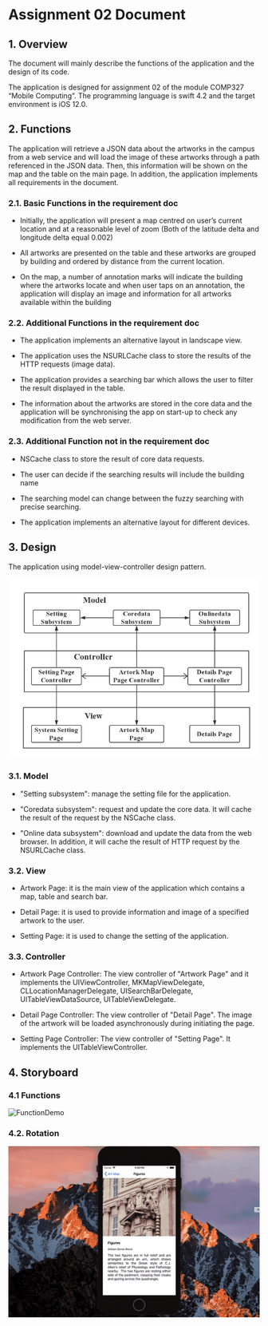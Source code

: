 # Assignment 02 Document
## 1. Overview
The document will mainly describe the functions of the application and the design of its code.

The application is designed for assignment 02 of the module COMP327 “Mobile Computing”. The programming language is swift 4.2 and the target environment is iOS 12.0.

## 2. Functions
The application will retrieve a JSON data about the artworks in the campus from a web service and will load the image of these artworks through a path referenced in the JSON data. Then, this information will be shown on the map and the table on the main page. In addition, the application implements all requirements in the document.

### 2.1.  Basic Functions in the requirement doc
* Initially, the application will present a map centred on user’s current location and at a reasonable level of zoom (Both of the latitude delta and longitude delta equal 0.002)

* All artworks are presented on the table and these artworks are grouped by building and ordered by distance from the current location.

* On the map, a number of annotation marks will indicate the building where the artworks locate and when user taps on an annotation, the application will display an image and information for all artworks available within the building

### 2.2. Additional Functions in the requirement doc
* The application implements an alternative layout in landscape view.

* The application uses the NSURLCache class to store the results of the HTTP requests (image data).

* The application provides a searching bar which allows the user to filter the result displayed in the table.

* The information about the artworks are stored in the core data and the application will be synchronising the app on start-up to check any modification from the web server.

### 2.3. Additional Function not in the requirement doc
* NSCache class to store the result of core data requests.

* The user can decide if the searching results will include the building name

* The searching model can change between the fuzzy searching with precise searching.

* The application implements an alternative layout for different devices.

## 3. Design
The application using model-view-controller design pattern.

![ContextModel](Demo/ContextModel.png)
### 3.1. Model
* "Setting subsystem": manage the setting file for the application.

* "Coredata subsystem": request and update the core data. It will cache the result of the request by the NSCache class.

* "Online data subsystem": download and update the data from the web browser. In addition, it will cache the result of HTTP request by the NSURLCache class.

### 3.2. View
* Artwork Page: it is the main view of the application which contains a map, table and search bar.

* Detail Page: it is used to provide information and image of a specified artwork to the user.

* Setting Page: it is used to change the setting of the application.

### 3.3. Controller
*	Artwork Page Controller: The view controller of "Artwork Page" and it implements the UIViewController, MKMapViewDelegate, CLLocationManagerDelegate, UISearchBarDelegate, UITableViewDataSource, UITableViewDelegate.

* Detail Page Controller: The view controller of  "Detail Page". The image of the artwork will be loaded asynchronously during initiating the page.

* Setting Page Controller: The view controller of  "Setting Page". It implements the UITableViewController.

## 4. Storyboard
### 4.1 Functions
![FunctionDemo](Demo/FunctionDemo.gif)
### 4.2. Rotation
![FunctionDemo](Demo/RotationDemo.gif)
